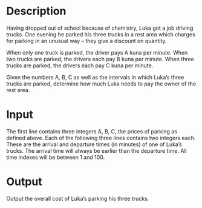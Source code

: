 # Description
Having dropped out of school because of chemistry, Luka got a job driving trucks. 
One evening he parked his three trucks in a rest area which charges for parking in an unusual way – they give a discount on quantity.

When only one truck is parked, the driver pays A kuna per minute. 
When two trucks are parked, the drivers each pay B kuna per minute. 
When three trucks are parked, the drivers each pay C kuna per minute.

Given the numbers A, B, C as well as the intervals in which Luka’s three trucks are parked, determine how much Luka needs to pay the owner of the rest area.

# Input
The first line contains three integers A, B, C, the prices of parking as defined above. 
Each of the following three lines contains two integers each. These are the arrival and departure times (in minutes) of one of Luka’s trucks. 
The arrival time will always be earlier than the departure time. All time indexes will be between 1 and 100.

# Output
Output the overall cost of Luka’s parking his three trucks.
